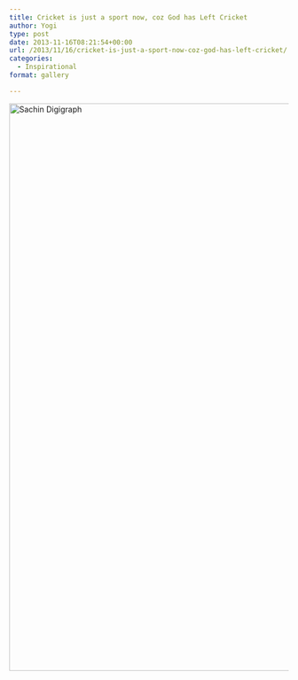 ```yaml
---
title: Cricket is just a sport now, coz God has Left Cricket
author: Yogi
type: post
date: 2013-11-16T08:21:54+00:00
url: /2013/11/16/cricket-is-just-a-sport-now-coz-god-has-left-cricket/
categories:
  - Inspirational
format: gallery

---
```

<img class="aligncenter size-large wp-image-240" alt="Sachin Digigraph" src="http://www.yogendra.me/wp-content/uploads/2013/11/Sachin-TheLegend-682x1024.jpeg" width="682" height="1024" srcset="http://www.yogendra.me/wp-content/uploads/2013/11/Sachin-TheLegend-682x1024.jpeg 682w, http://www.yogendra.me/wp-content/uploads/2013/11/Sachin-TheLegend-200x300.jpeg 200w, http://www.yogendra.me/wp-content/uploads/2013/11/Sachin-TheLegend.jpeg 800w" sizes="(max-width: 682px) 100vw, 682px" />